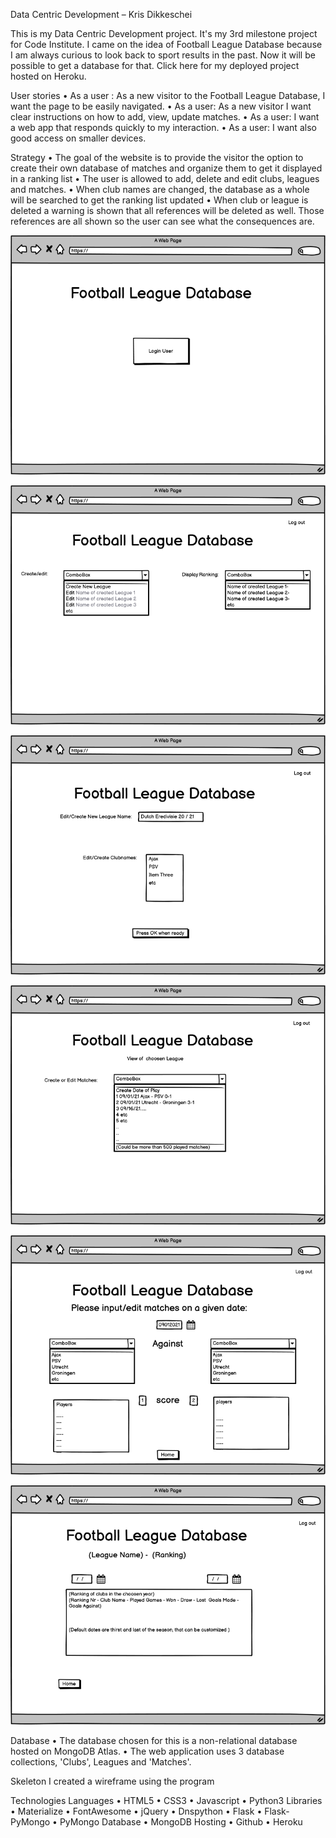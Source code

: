 Data Centric Development – Kris Dikkeschei

This is my Data Centric Development project. It's my 3rd milestone project for Code Institute. I came on the idea of Football League Database because I am always curious to look back to sport results in the past. Now it will be possible to get a database for that.
Click here for my deployed project hosted on Heroku.

User stories
•	As a user : As a new visitor to the Football League Database, I want the page to be easily navigated.
•	As a user: As a new visitor I want clear instructions on how to add, view, update matches.
•	As a user: I want a web app that responds quickly to my interaction.
•	As a user: I want also good access on smaller devices.

Strategy
•	The goal of the website is to provide the visitor the option to create their own database of matches and organize them to get it displayed in a ranking list
•	The user is allowed to add, delete and edit clubs, leagues and matches.
•	When club names are changed, the database as a whole will be searched to get the ranking list updated
•	When club or league is deleted a warning is shown that all references will be deleted as well. Those references are all shown so the user can see what the consequences are.


![front page](https://github.com/Kriz-hub/Football_League_Database/blob/main/wireframes/page%201%20Login%20smaller.png)

![Page2](https://github.com/Kriz-hub/Football_League_Database/blob/main/wireframes/page%202%20smaller.png)

![Page3](https://github.com/Kriz-hub/Football_League_Database/blob/main/wireframes/page%203%20smaller.png)

![Page4](https://github.com/Kriz-hub/Football_League_Database/blob/main/wireframes/page%204%20smaller.png)

![Page5](https://github.com/Kriz-hub/Football_League_Database/blob/main/wireframes/page%205%20smaller.png)

![Page6](https://github.com/Kriz-hub/Football_League_Database/blob/main/wireframes/page%206%20smaller.png)

Database
•	The database chosen for this is a non-relational database hosted on MongoDB Atlas.
•	The web application uses 3 database collections, 'Clubs', Leagues and 'Matches'.

 Skeleton
I created a wireframe using the program

Technologies
Languages
•	HTML5
•	CSS3
•	Javascript
•	Python3
Libraries
•	Materialize
•	FontAwesome
•	jQuery
•	Dnspython
•	Flask
•	Flask-PyMongo
•	PyMongo
Database
•	MongoDB
Hosting
•	Github
•	Heroku







